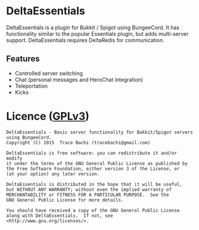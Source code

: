 # DeltaEssentials
DeltaEssentials is a plugin for Bukkit / Spigot using BungeeCord. It has functionality similar
to the popular Essentials plugin, but adds multi-server support. DeltaEssentials requires
DeltaRedis for communication.

## Features
- Controlled server switching
- Chat (personal messages and HeroChat integration)
- Teleportation
- Kicks

# Licence ([GPLv3](http://www.gnu.org/licenses/gpl-3.0.en.html))
```
DeltaEssentials - Basic server functionality for Bukkit/Spigot servers using BungeeCord.
Copyright (C) 2015  Trace Bachi (tracebachi@gmail.com)

DeltaEssentials is free software: you can redistribute it and/or modify
it under the terms of the GNU General Public License as published by
the Free Software Foundation, either version 3 of the License, or
(at your option) any later version.

DeltaEssentials is distributed in the hope that it will be useful,
but WITHOUT ANY WARRANTY; without even the implied warranty of
MERCHANTABILITY or FITNESS FOR A PARTICULAR PURPOSE.  See the
GNU General Public License for more details.

You should have received a copy of the GNU General Public License
along with DeltaEssentials.  If not, see <http://www.gnu.org/licenses/>.
```
